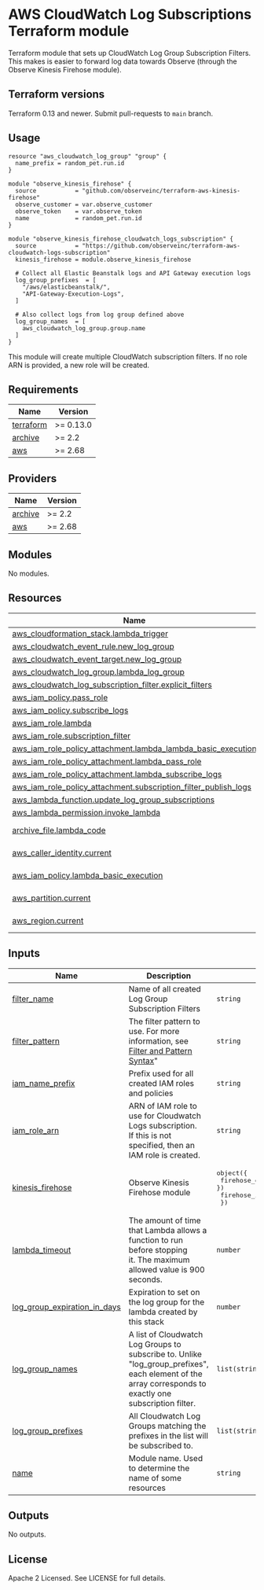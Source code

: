 # AWS CloudWatch Log Subscriptions Terraform module

Terraform module that sets up CloudWatch Log Group Subscription Filters. This
makes is easier to forward log data towards Observe
(through the Observe Kinesis Firehose module).

## Terraform versions

Terraform 0.13 and newer. Submit pull-requests to `main` branch.

## Usage

```hcl
resource "aws_cloudwatch_log_group" "group" {
  name_prefix = random_pet.run.id
}

module "observe_kinesis_firehose" {
  source           = "github.com/observeinc/terraform-aws-kinesis-firehose"
  observe_customer = var.observe_customer
  observe_token    = var.observe_token
  name             = random_pet.run.id
}

module "observe_kinesis_firehose_cloudwatch_logs_subscription" {
  source           = "https://github.com/observeinc/terraform-aws-cloudwatch-logs-subscription"
  kinesis_firehose = module.observe_kinesis_firehose

  # Collect all Elastic Beanstalk logs and API Gateway execution logs
  log_group_prefixes  = [
    "/aws/elasticbeanstalk/",
    "API-Gateway-Execution-Logs",
  ]

  # Also collect logs from log group defined above
  log_group_names  = [
    aws_cloudwatch_log_group.group.name
  ]
}
```

This module will create multiple CloudWatch subscription filters. 
If no role ARN is provided, a new role will be created.


<!-- BEGINNING OF PRE-COMMIT-TERRAFORM DOCS HOOK -->
## Requirements

| Name | Version |
|------|---------|
| <a name="requirement_terraform"></a> [terraform](#requirement\_terraform) | >= 0.13.0 |
| <a name="requirement_archive"></a> [archive](#requirement\_archive) | >= 2.2 |
| <a name="requirement_aws"></a> [aws](#requirement\_aws) | >= 2.68 |

## Providers

| Name | Version |
|------|---------|
| <a name="provider_archive"></a> [archive](#provider\_archive) | >= 2.2 |
| <a name="provider_aws"></a> [aws](#provider\_aws) | >= 2.68 |

## Modules

No modules.

## Resources

| Name | Type |
|------|------|
| [aws_cloudformation_stack.lambda_trigger](https://registry.terraform.io/providers/hashicorp/aws/latest/docs/resources/cloudformation_stack) | resource |
| [aws_cloudwatch_event_rule.new_log_group](https://registry.terraform.io/providers/hashicorp/aws/latest/docs/resources/cloudwatch_event_rule) | resource |
| [aws_cloudwatch_event_target.new_log_group](https://registry.terraform.io/providers/hashicorp/aws/latest/docs/resources/cloudwatch_event_target) | resource |
| [aws_cloudwatch_log_group.lambda_log_group](https://registry.terraform.io/providers/hashicorp/aws/latest/docs/resources/cloudwatch_log_group) | resource |
| [aws_cloudwatch_log_subscription_filter.explicit_filters](https://registry.terraform.io/providers/hashicorp/aws/latest/docs/resources/cloudwatch_log_subscription_filter) | resource |
| [aws_iam_policy.pass_role](https://registry.terraform.io/providers/hashicorp/aws/latest/docs/resources/iam_policy) | resource |
| [aws_iam_policy.subscribe_logs](https://registry.terraform.io/providers/hashicorp/aws/latest/docs/resources/iam_policy) | resource |
| [aws_iam_role.lambda](https://registry.terraform.io/providers/hashicorp/aws/latest/docs/resources/iam_role) | resource |
| [aws_iam_role.subscription_filter](https://registry.terraform.io/providers/hashicorp/aws/latest/docs/resources/iam_role) | resource |
| [aws_iam_role_policy_attachment.lambda_lambda_basic_execution](https://registry.terraform.io/providers/hashicorp/aws/latest/docs/resources/iam_role_policy_attachment) | resource |
| [aws_iam_role_policy_attachment.lambda_pass_role](https://registry.terraform.io/providers/hashicorp/aws/latest/docs/resources/iam_role_policy_attachment) | resource |
| [aws_iam_role_policy_attachment.lambda_subscribe_logs](https://registry.terraform.io/providers/hashicorp/aws/latest/docs/resources/iam_role_policy_attachment) | resource |
| [aws_iam_role_policy_attachment.subscription_filter_publish_logs](https://registry.terraform.io/providers/hashicorp/aws/latest/docs/resources/iam_role_policy_attachment) | resource |
| [aws_lambda_function.update_log_group_subscriptions](https://registry.terraform.io/providers/hashicorp/aws/latest/docs/resources/lambda_function) | resource |
| [aws_lambda_permission.invoke_lambda](https://registry.terraform.io/providers/hashicorp/aws/latest/docs/resources/lambda_permission) | resource |
| [archive_file.lambda_code](https://registry.terraform.io/providers/hashicorp/archive/latest/docs/data-sources/file) | data source |
| [aws_caller_identity.current](https://registry.terraform.io/providers/hashicorp/aws/latest/docs/data-sources/caller_identity) | data source |
| [aws_iam_policy.lambda_basic_execution](https://registry.terraform.io/providers/hashicorp/aws/latest/docs/data-sources/iam_policy) | data source |
| [aws_partition.current](https://registry.terraform.io/providers/hashicorp/aws/latest/docs/data-sources/partition) | data source |
| [aws_region.current](https://registry.terraform.io/providers/hashicorp/aws/latest/docs/data-sources/region) | data source |

## Inputs

| Name | Description | Type | Default | Required |
|------|-------------|------|---------|:--------:|
| <a name="input_filter_name"></a> [filter\_name](#input\_filter\_name) | Name of all created Log Group Subscription Filters | `string` | `"observe-logs-subscription"` | no |
| <a name="input_filter_pattern"></a> [filter\_pattern](#input\_filter\_pattern) | The filter pattern to use. For more information, see [Filter and Pattern Syntax](https://docs.aws.amazon.com/AmazonCloudWatch/latest/logs/FilterAndPatternSyntax.html)" | `string` | `""` | no |
| <a name="input_iam_name_prefix"></a> [iam\_name\_prefix](#input\_iam\_name\_prefix) | Prefix used for all created IAM roles and policies | `string` | `"observe-logs-subscription"` | no |
| <a name="input_iam_role_arn"></a> [iam\_role\_arn](#input\_iam\_role\_arn) | ARN of IAM role to use for Cloudwatch Logs subscription.<br>If this is not specified, then an IAM role is created. | `string` | `""` | no |
| <a name="input_kinesis_firehose"></a> [kinesis\_firehose](#input\_kinesis\_firehose) | Observe Kinesis Firehose module | <pre>object({<br>    firehose_delivery_stream = object({ arn = string })<br>    firehose_iam_policy      = object({ arn = string })<br>  })</pre> | n/a | yes |
| <a name="input_lambda_timeout"></a> [lambda\_timeout](#input\_lambda\_timeout) | The amount of time that Lambda allows a function to run before stopping<br>    it. The maximum allowed value is 900 seconds. | `number` | `120` | no |
| <a name="input_log_group_expiration_in_days"></a> [log\_group\_expiration\_in\_days](#input\_log\_group\_expiration\_in\_days) | Expiration to set on the log group for the lambda created by this stack | `number` | `365` | no |
| <a name="input_log_group_names"></a> [log\_group\_names](#input\_log\_group\_names) | A list of Cloudwatch Log Groups to subscribe to. Unlike "log\_group\_prefixes",<br>each element of the array corresponds to exactly one subscription filter. | `list(string)` | `[]` | no |
| <a name="input_log_group_prefixes"></a> [log\_group\_prefixes](#input\_log\_group\_prefixes) | All Cloudwatch Log Groups matching the prefixes in the list will be subscribed to. | `list(string)` | `[]` | no |
| <a name="input_name"></a> [name](#input\_name) | Module name. Used to determine the name of some resources | `string` | `"observe-logs-subscription"` | no |

## Outputs

No outputs.
<!-- END OF PRE-COMMIT-TERRAFORM DOCS HOOK -->

## License

Apache 2 Licensed. See LICENSE for full details.